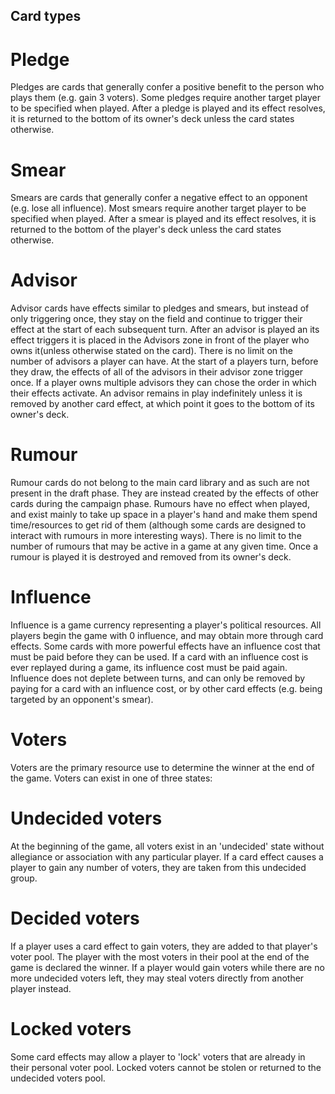 ## Card types

# Pledge
Pledges are cards that generally confer a positive benefit to the person who plays them (e.g. gain 3 voters). Some pledges require another target player to be specified when played. After a pledge is played and its effect resolves, it is returned to the bottom of its owner's deck unless the card states otherwise.

# Smear
Smears are cards that generally confer a negative effect to an opponent (e.g. lose all influence). Most smears require another target player to be specified when played. After a smear is played and its effect resolves, it is returned to the bottom of the player's deck unless the card states otherwise.

# Advisor
Advisor cards have effects similar to pledges and smears, but instead of only triggering once, they stay on the field and continue to trigger their effect at the start of each subsequent turn. After an advisor is played an its effect triggers it is placed in the Advisors zone in front of the player who owns it(unless otherwise stated on the card). There is no limit on the number of advisors a player can have. At the start of a players turn, before they draw, the effects of all of the advisors in their advisor zone trigger once. If a player owns multiple advisors they can chose the order in which their effects activate. An advisor remains in play indefinitely unless it is removed by another card effect, at which point it goes to the bottom of its owner's deck.

# Rumour
Rumour cards do not belong to the main card library and as such are not present in the draft phase. They are instead created by the effects of other cards during the campaign phase. Rumours have no effect when played, and exist mainly to take up space in a player's hand and make them spend time/resources to get rid of them (although some cards are designed to interact with rumours in more interesting ways). There is no limit to the number of rumours that may be active in a game at any given time. Once a rumour is played it is destroyed and removed from its owner's deck.

# Influence
Influence is a game currency representing a player's political resources. All players begin the game with 0 influence, and may obtain more through card effects. Some cards with more powerful effects have an influence cost that must be paid before they can be used. If a card with an influence cost is ever replayed during a game, its influence cost must be paid again. Influence does not deplete between turns, and can only be removed by paying for a card with an influence cost, or by other card effects (e.g. being targeted by an opponent's smear).

# Voters
Voters are the primary resource use to determine the winner at the end of the game. Voters can exist in one of three states:

# Undecided voters
At the beginning of the game, all voters exist in an 'undecided' state without allegiance or association with any particular player. If a card effect causes a player to gain any number of voters, they are taken from this undecided group.

# Decided voters
If a player uses a card effect to gain voters, they are added to that player's voter pool. The player with the most voters in their pool at the end of the game is declared the winner. If a player would gain voters while there are no more undecided voters left, they may steal voters directly from another player instead.

# Locked voters
Some card effects may allow a player to 'lock' voters that are already in their personal voter pool. Locked voters cannot be stolen or returned to the undecided voters pool.
